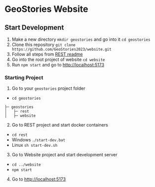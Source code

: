 # GeoStories Website

## Start Development
1. Make a new directory `mkdir geostories` and go into it `cd geostories`
2. Clone this repository `git clone https://github.com/GeoStories2023/website.git`
3. Follow all steps from [REST readme](https://github.com/GeoStories2023/rest#readme)
4. Go into the root project of website `cd website`
5. Run `npm start` and go to [http://localhost:5173](http://localhost:5173)

### Starting Project
1. Go to your `geostories` project folder
- `cd geostories`
```
├─ geostories
│   ├─ rest
│   ├─ website
```
2. Go to REST project and start docker containers
- `cd rest`
- Windows `./start-dev.bat`
- Linux `sh start-dev.sh`
3. Go to Website project and start development server
- `cd ../website`
- `npm start`
4. Go to [http://localhost:5173](http://localhost:5173)
